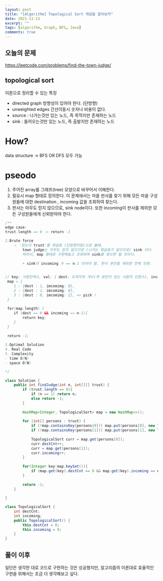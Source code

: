 ```yaml
---
layout: post
title: "[Algorithm] Topological Sort 개념을 알아보자"
date: 2021-11-13
excerpt: ""
tags: [algorithm, Graph, BFS, Java]
comments: true
---
```


## 오늘의 문제
<https://leetcode.com/problems/find-the-town-judge/>


## topological sort 

이론으로 정리할 수 있는 특징
- directed graph 방향성이 있어야 한다. (단방향)
- unweighted edges 간선이동시 숫자나 비용이 없다. 
- source : 나가는것만 있는 노드, 즉 목적지만 존재하는 노드
- sink : 들어오는것만 있는 노드, 즉 출발지만 존재하는 노드


# How? 
data structure -> BFS OR DFS 모두 가능

# pseodo
1. 주어진 array를 그래프(tree) 모양으로 바꾸어서 이해한다.
2. 필요시 map 형태로 정의한다.
    이 문제에서는 마을 판사를 찾기 위해 모든 마을 구성원들에 대한 destination , incoming 값을 조회하여 찾는다. 
3. 판사는 아무도 믿지 않으므로, sink node이다. 또한 incoming이 판사를 제외한 모든 구성원들에게 신뢰받아야 한다.

```java
/**
edge case: 
trust.length == 0 -> return -1

2.Brute force
    ㄴ '믿는다 trust'를 화살표 (단방향이동)으로 볼때, 
        town judge는 아무도 믿지 않으므로 (나가는 화살표가 없으므로) sink 이다. 
        따라서, map 형태로 구현해놓고 조회하며 sink를 찾으면 될 것이다.
        
        + sink의 incoming 수 == n-1 이어야 함. 판사 본인을 제외한 전체 인원.
        
        
// key: 사람인덱스, val: { dest: 도착지의 개수(즉 본인이 믿는 사람의 인원수), incoming: 화살표로 들어오는 수 }
 map = {
    1 : {dest : 1, imcomimg: 0},
    2 : {dest : 1, imcomimg: 0},
    3 : {dest : 0, imcomimg: 2}, => pick ! 
 }
 
 for(map.length) {
    if (dest == 0 && incoming == n-1){
        return key;
    }
 }
 
 return -1;
 
3.Optimal Solution
4. Real Code
5. Complexity
- time O(N)
- space O(N)

*/

class Solution {
    public int findJudge(int n, int[][] trust) {
        if (trust.length == 0){
            if (n == 1) return n;
            else return -1;
        }
        
        HashMap<Integer, TopologicalSort> map = new HashMap<>();
        
        for (int[] persons : trust) {
            if (!map.containsKey(persons[0])) map.put(persons[0], new TopologicalSort());
            if (!map.containsKey(persons[1])) map.put(persons[1], new TopologicalSort());
            
            TopologicalSort curr = map.get(persons[0]);
            curr.destCnt++;
            curr = map.get(persons[1]);
            curr.incoming++;
        }
        
        for(Integer key:map.keySet()){
            if (map.get(key).destCnt == 0 && map.get(key).incoming == n-1) return key;
        }
        
        return -1;
    }
    
}

class TopologicalSort {
    int destCnt;
    int incoming;
    public TopologicalSort() {
        this.destCnt = 0;
        this.incoming = 0;
    }
}

```

## 풀이 이후
일단은 생각한 대로 코드로 구현하는 것은 성공했지만, 
알고리즘의 이론대로 효율적인 구현을 위해서는 조금 더 생각해보고 싶다.